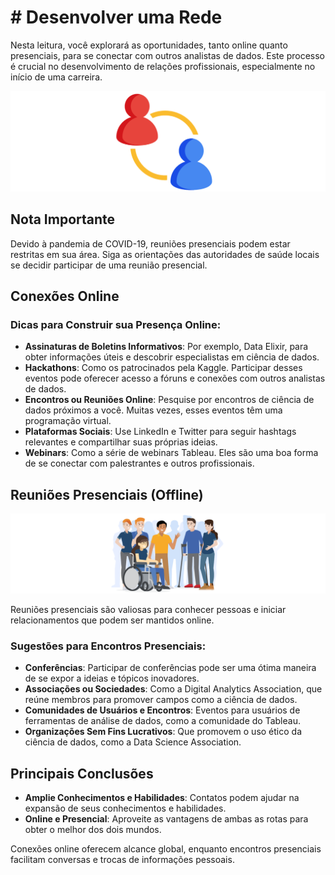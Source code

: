 # # Desenvolver uma Rede

Nesta leitura, você explorará as oportunidades, tanto online quanto presenciais, para se conectar com outros analistas de dados. Este processo é crucial no desenvolvimento de relações profissionais, especialmente no início de uma carreira.

![Alt text](image-2.png)

## Nota Importante

Devido à pandemia de COVID-19, reuniões presenciais podem estar restritas em sua área. Siga as orientações das autoridades de saúde locais se decidir participar de uma reunião presencial.

## Conexões Online

### Dicas para Construir sua Presença Online:

- **Assinaturas de Boletins Informativos**: Por exemplo, Data Elixir, para obter informações úteis e descobrir especialistas em ciência de dados.
- **Hackathons**: Como os patrocinados pela Kaggle. Participar desses eventos pode oferecer acesso a fóruns e conexões com outros analistas de dados.
- **Encontros ou Reuniões Online**: Pesquise por encontros de ciência de dados próximos a você. Muitas vezes, esses eventos têm uma programação virtual.
- **Plataformas Sociais**: Use LinkedIn e Twitter para seguir hashtags relevantes e compartilhar suas próprias ideias.
- **Webinars**: Como a série de webinars Tableau. Eles são uma boa forma de se conectar com palestrantes e outros profissionais.

## Reuniões Presenciais (Offline)

![Alt text](image-3.png)

Reuniões presenciais são valiosas para conhecer pessoas e iniciar relacionamentos que podem ser mantidos online.

### Sugestões para Encontros Presenciais:

- **Conferências**: Participar de conferências pode ser uma ótima maneira de se expor a ideias e tópicos inovadores. 
- **Associações ou Sociedades**: Como a Digital Analytics Association, que reúne membros para promover campos como a ciência de dados.
- **Comunidades de Usuários e Encontros**: Eventos para usuários de ferramentas de análise de dados, como a comunidade do Tableau.
- **Organizações Sem Fins Lucrativos**: Que promovem o uso ético da ciência de dados, como a Data Science Association.

## Principais Conclusões

- **Amplie Conhecimentos e Habilidades**: Contatos podem ajudar na expansão de seus conhecimentos e habilidades.
- **Online e Presencial**: Aproveite as vantagens de ambas as rotas para obter o melhor dos dois mundos.

Conexões online oferecem alcance global, enquanto encontros presenciais facilitam conversas e trocas de informações pessoais.


